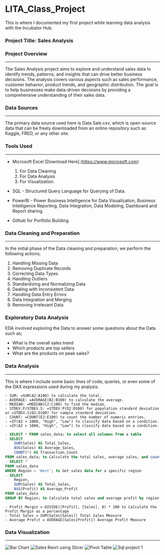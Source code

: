 
# LITA_Class_Project

This is where I documented my first project while learning data analysis with the Incubator Hub.

### Project Title: Sales Analysis

### Project Overview
---
The Sales Analysis project aims to explore and understand sales data to identify trends, patterns, and insights that can drive better business decisions. The analysis covers various aspects such as sales performance, customer behavior, product trends, and geographic distribution. The goal is to help businesses make data-driven decisions by providing a comprehensive understanding of their sales data.

### Data Sources
---
The primary data source used here is Data Sale.csv, which is open-source data that can be freely downloaded from an online repository such as Kaggle, FRED, or any other site.

### Tools Used
---
- Microsoft Excel [Download Here].(https://www.microsoft.com)
    1. For Data Cleaning
    2. For Data Analysis
    3. For Visualization.
      
- SQL - Structured Query Language for Querying of Data.
- PowerBI - Power Business Intelligence for Data Visualization, Business Intelligence Reporting, Data Integration, Data Modeling, Dashboard and Report sharing.
- Github for Portfolio Building.

### Data Cleaning and Preparation
---
In the initial phase of the Data cleaning and preparation, we perform the following actions;
  1. Handling Missing Data
  2. Removing Duplicate Records
  3. Correcting Data Types
  4. Handling Outliers
  5. Standardizing and Normalizing Data
  6. Dealing with Inconsistent Data
  7. Handling Data Entry Errors
  8. Data Integration and Merging
  9. Removing Irrelevant Data

### Exploratory Data Analysis
EDA involved exploring the Data to answer some questions about the Data such as;
- What is the overall sales trend
- Which products are top sellers
- What are the products on peak sales?

### Data Analysis
---
This is where I include some basic lines of code, queries, or even some of the DAX expressions used during my analysis.

```Excel
- SUM: =SUM(A2:A100) to calculate the total.
- AVERAGE: =AVERAGE(B2:B100) to calculate the average.
- MEDIAN: =MEDIAN(C2:C100) to find the median.
- STDEV.P/STDEV.S: =STDEV.P(D2:D100) for population standard deviation or =STDEV.S(D2:D100) for sample standard deviation.
- COUNT: =COUNT(E2:E100) to count the number of numeric entries.
- =IF(A2 > 1000, "High", "Low") to classify data based on a condition.
- =IF(A2 > 1000, "High", "Low") to classify data based on a condition.
```

```SQL
- SELECT * FROM sales_data; to select all columns from a table
- SELECT 
    SUM(Sales) AS Total_Sales,
    AVG(Sales) AS Average_Sales,
    COUNT(*) AS Transaction_Count
FROM sales_data; to Calculate the total sales, average sales, and count of transactions
- SELECT *
FROM sales_data
WHERE Region = 'West'; to Get sales data for a specific region
- SELECT 
    Region, 
    SUM(Sales) AS Total_Sales, 
    AVG(Profit) AS Average_Profit
FROM sales_data
GROUP BY Region; to Calculate total sales and average profit by region
```

```PowerBI
- Profit Margin = DIVIDE([Profit], [Sales], 0) * 100 to Calculate the Profit Margin as a percentage
- Total Sales = SUM(Sales[Sales]) Total Sales Measure
- Average Profit = AVERAGE(Sales[Profit]) Average Profit Measure
```

### Data Visualization
---
![Bar Chart](https://github.com/user-attachments/assets/9b482705-b658-455a-84ae-9b85c7e931f3)
![Sales Reort using Slicer](https://github.com/user-attachments/assets/49633d90-3af0-4827-9218-4e241560ca90)
![Pivot Table](https://github.com/user-attachments/assets/4f6718e0-8740-42f2-89c8-9c24b4f7553d)
![Sql project 1](https://github.com/user-attachments/assets/b06fdaf9-29bd-45ca-803e-21e432e2f285)



